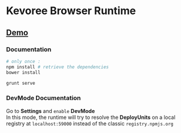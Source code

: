 # Kevoree Browser Runtime

## [Demo](http://runjs.kevoree.org)

### Documentation
```sh
# only once :
npm install # retrieve the dependencies
bower install

grunt serve
```

### DevMode Documentation
Go to **Settings** and `enable` **DevMode**  
In this mode, the runtime will try to resolve the **DeployUnits** on a local registry at `localhost:59000` instead
of the classic `registry.npmjs.org`
